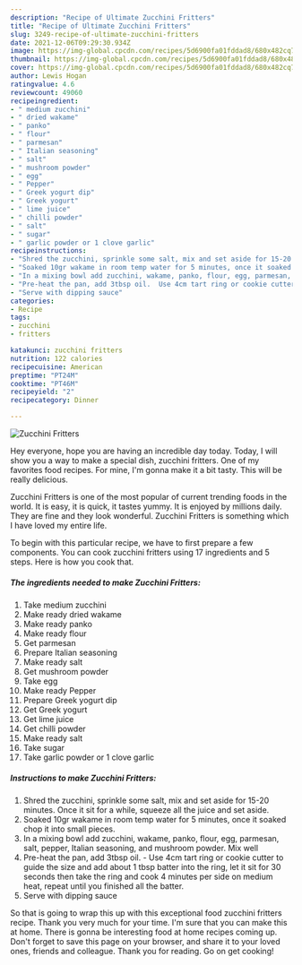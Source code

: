 ```yaml
---
description: "Recipe of Ultimate Zucchini Fritters"
title: "Recipe of Ultimate Zucchini Fritters"
slug: 3249-recipe-of-ultimate-zucchini-fritters
date: 2021-12-06T09:29:30.934Z
image: https://img-global.cpcdn.com/recipes/5d6900fa01fddad8/680x482cq70/zucchini-fritters-recipe-main-photo.jpg
thumbnail: https://img-global.cpcdn.com/recipes/5d6900fa01fddad8/680x482cq70/zucchini-fritters-recipe-main-photo.jpg
cover: https://img-global.cpcdn.com/recipes/5d6900fa01fddad8/680x482cq70/zucchini-fritters-recipe-main-photo.jpg
author: Lewis Hogan
ratingvalue: 4.6
reviewcount: 49060
recipeingredient:
- " medium zucchini"
- " dried wakame"
- " panko"
- " flour"
- " parmesan"
- " Italian seasoning"
- " salt"
- " mushroom powder"
- " egg"
- " Pepper"
- " Greek yogurt dip"
- " Greek yogurt"
- " lime juice"
- " chilli powder"
- " salt"
- " sugar"
- " garlic powder or 1 clove garlic"
recipeinstructions:
- "Shred the zucchini, sprinkle some salt, mix and set aside for 15-20 minutes. Once it sit for a while, squeeze all the juice and set aside."
- "Soaked 10gr wakame in room temp water for 5 minutes, once it soaked chop it into small pieces."
- "In a mixing bowl add zucchini, wakame, panko, flour, egg, parmesan, salt, pepper, Italian seasoning, and mushroom powder. Mix well"
- "Pre-heat the pan, add 3tbsp oil.  Use 4cm tart ring or cookie cutter to guide the size and add about 1 tbsp batter into the ring, let it sit for 30 seconds then take the ring and cook 4 minutes per side on medium heat, repeat until you finished all the batter."
- "Serve with dipping sauce"
categories:
- Recipe
tags:
- zucchini
- fritters

katakunci: zucchini fritters 
nutrition: 122 calories
recipecuisine: American
preptime: "PT24M"
cooktime: "PT46M"
recipeyield: "2"
recipecategory: Dinner

---
```



![Zucchini Fritters](https://img-global.cpcdn.com/recipes/5d6900fa01fddad8/680x482cq70/zucchini-fritters-recipe-main-photo.jpg)

Hey everyone, hope you are having an incredible day today. Today, I will show you a way to make a special dish, zucchini fritters. One of my favorites food recipes. For mine, I'm gonna make it a bit tasty. This will be really delicious.



Zucchini Fritters is one of the most popular of current trending foods in the world. It is easy, it is quick, it tastes yummy. It is enjoyed by millions daily. They are fine and they look wonderful. Zucchini Fritters is something which I have loved my entire life.


To begin with this particular recipe, we have to first prepare a few components. You can cook zucchini fritters using 17 ingredients and 5 steps. Here is how you cook that.

<!--inarticleads1-->

##### The ingredients needed to make Zucchini Fritters:

1. Take  medium zucchini
1. Make ready  dried wakame
1. Make ready  panko
1. Make ready  flour
1. Get  parmesan
1. Prepare  Italian seasoning
1. Make ready  salt
1. Get  mushroom powder
1. Take  egg
1. Make ready  Pepper
1. Prepare  Greek yogurt dip
1. Get  Greek yogurt
1. Get  lime juice
1. Get  chilli powder
1. Make ready  salt
1. Take  sugar
1. Take  garlic powder or 1 clove garlic




<!--inarticleads2-->

##### Instructions to make Zucchini Fritters:

1. Shred the zucchini, sprinkle some salt, mix and set aside for 15-20 minutes. Once it sit for a while, squeeze all the juice and set aside.
1. Soaked 10gr wakame in room temp water for 5 minutes, once it soaked chop it into small pieces.
1. In a mixing bowl add zucchini, wakame, panko, flour, egg, parmesan, salt, pepper, Italian seasoning, and mushroom powder. Mix well
1. Pre-heat the pan, add 3tbsp oil.  - Use 4cm tart ring or cookie cutter to guide the size and add about 1 tbsp batter into the ring, let it sit for 30 seconds then take the ring and cook 4 minutes per side on medium heat, repeat until you finished all the batter.
1. Serve with dipping sauce




So that is going to wrap this up with this exceptional food zucchini fritters recipe. Thank you very much for your time. I'm sure that you can make this at home. There is gonna be interesting food at home recipes coming up. Don't forget to save this page on your browser, and share it to your loved ones, friends and colleague. Thank you for reading. Go on get cooking!
